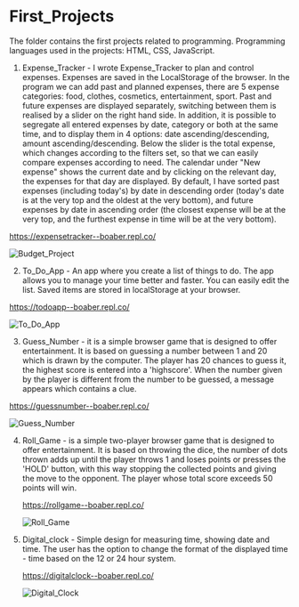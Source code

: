 # First_Projects 
The folder contains the first projects related to programming.
Programming languages ​​used in the projects: HTML, CSS, JavaScript.

1) Expense_Tracker - I wrote Expense_Tracker to plan and control expenses. Expenses are saved in the LocalStorage of the browser. In the program we can add past and planned expenses, there are 5 expense categories: food, clothes, cosmetics, entertainment, sport. Past and future expenses are displayed separately, switching between them is realised by a slider on the right hand side. In addition, it is possible to segregate all entered expenses by date, category or both at the same time, and to display them in 4 options: date ascending/descending, amount ascending/descending. Below the slider is the total expense, which changes according to the filters set, so that we can easily compare expenses according to need. The calendar under "New expense" shows the current date and by clicking on the relevant day, the expenses for that day are displayed. By default, I have sorted past expenses (including today's) by date in descending order (today's date is at the very top and the oldest at the very bottom), and future expenses by date in ascending order (the closest expense will be at the very top, and the furthest expense in time will be at the very bottom).

https://expensetracker--boaber.repl.co/

![Budget_Project](https://github.com/BoaBer/First_Projects/assets/132903600/d77a3270-c1a2-4180-a5ae-1306f4d4626e)

2) To_Do_App - An app where you create a list of things to do. The app allows you to manage your time better and faster.
   You can easily edit the list. Saved items are stored in localStorage at your browser.

https://todoapp--boaber.repl.co/

![To_Do_App](https://github.com/BoaBer/First_Projects/assets/132903600/81348ee4-e10b-4194-8313-e3c6f96c7b9c)

3) Guess_Number - it is a simple browser game that is designed to offer entertainment.
   It is based on guessing a number between 1 and 20 which is drawn by the computer.
   The player has 20 chances to guess it, the highest score is entered into a 'highscore'.
   When the number given by the player is different from the number to be guessed, a message appears which contains a clue.

https://guessnumber--boaber.repl.co/

![Guess_Number](https://github.com/BoaBer/First_Projects/assets/132903600/60b8d836-adf4-4fc1-ae54-98fcca24b145)

4) Roll_Game - is a simple two-player browser game that is designed to offer entertainment.
   It is based on throwing the dice, the number of dots thrown adds up until the player throws 1
   and loses points or presses the 'HOLD' button, with this way stopping the collected points and giving the move to the opponent.
   The player whose total score exceeds 50 points will win.

   https://rollgame--boaber.repl.co/

   ![Roll_Game](https://github.com/BoaBer/First_Projects/assets/132903600/6efcecd1-96e6-4123-94c5-1213b7f3784e)

5) Digital_clock - Simple design for measuring time, showing date and time. The user has the option to change the format
   of the displayed time - time based on the 12 or 24 hour system.

   https://digitalclock--boaber.repl.co/

   ![Digital_Clock](https://github.com/BoaBer/First_Projects/assets/132903600/9a3bda6d-7a66-4f75-af0f-d2fc5c3adf26)

